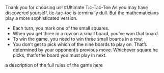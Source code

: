 Thank you for choosing us!
#Ultimate Tic-Tac-Toe
As you may have discovered yourself, tic-tac-toe is terminally dull.
But the mathematicians play a more sophisticated version.
+ Each turn, you mark one of the small squares.
+ When you get three in a row on a small board, you’ve won that board.
+ To win the game, you need to win three small boards in a row.
+ You don’t get to pick which of the nine boards to play on. That’s determined by your opponent’s previous move. Whichever square he picks, that’s the board you must play in next.

a description of the full rules of the game here
